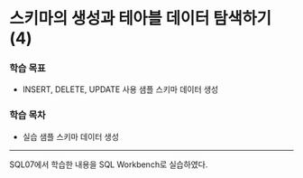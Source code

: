 # **스키마의 생성과 테아블 데이터 탐색하기 (4)**
### 학습 목표
* INSERT, DELETE, UPDATE 사용 샘플 스키마 데이터 생성
### 학습 목차
* 실습 샘플 스키마 데이터 생성
***
SQL07에서 학습한 내용을 SQL Workbench로 실습하였다.
